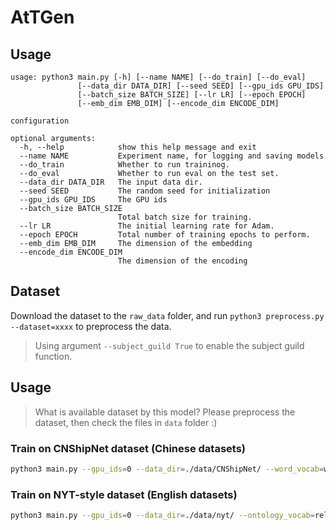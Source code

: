 # AtTGen

## Usage

```
usage: python3 main.py [-h] [--name NAME] [--do_train] [--do_eval]
               [--data_dir DATA_DIR] [--seed SEED] [--gpu_ids GPU_IDS]
               [--batch_size BATCH_SIZE] [--lr LR] [--epoch EPOCH]
               [--emb_dim EMB_DIM] [--encode_dim ENCODE_DIM]

configuration

optional arguments:
  -h, --help            show this help message and exit
  --name NAME           Experiment name, for logging and saving models
  --do_train            Whether to run traininog.
  --do_eval             Whether to run eval on the test set.
  --data_dir DATA_DIR   The input data dir.
  --seed SEED           The random seed for initialization
  --gpu_ids GPU_IDS     The GPU ids
  --batch_size BATCH_SIZE
                        Total batch size for training.
  --lr LR               The initial learning rate for Adam.
  --epoch EPOCH         Total number of training epochs to perform.
  --emb_dim EMB_DIM     The dimension of the embedding
  --encode_dim ENCODE_DIM
                        The dimension of the encoding
```


## Dataset

Download the dataset to the `raw_data` folder, and run `python3 preprocess.py --dataset=xxxx` to preprocess the data.

> Using argument `--subject_guild True` to enable the subject guild function.


## Usage

> What is available dataset by this model?
> Please preprocess the dataset, then check the files in `data` folder :)

### Train on CNShipNet dataset (Chinese datasets)

```bash
python3 main.py --gpu_ids=0 --data_dir=./data/CNShipNet/ --word_vocab=word_vocab.json --ontology_vocab=attribute_vocab.json --tokenizer=chn --do_train
```

### Train on NYT-style dataset (English datasets)

```bash
python3 main.py --gpu_ids=0 --data_dir=./data/nyt/ --ontology_vocab=relation_vocab.json --tokenizer=base --do_train
```
